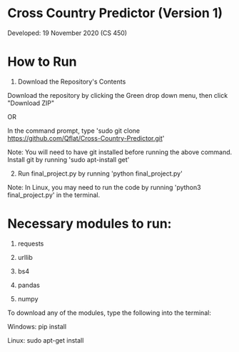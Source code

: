 # Cross Country Predictor (Version 1)

Developed: 19 November 2020 (CS 450)

# How to Run 

1. Download the Repository's Contents

Download the repository by clicking the Green drop down menu, then click "Download ZIP"

OR

In the command prompt, type 'sudo git clone https://github.com/Qflat/Cross-Country-Predictor.git'

Note: You will need to have git installed before running the above command. Install git by running 'sudo apt-install get'

2. Run final_project.py by running 'python final_project.py'

Note: In Linux, you may need to run the code by running 'python3 final_project.py' in the terminal. 

# Necessary modules to run:

1. requests

2. urllib

3. bs4

4. pandas

5. numpy

To download any of the modules, type the following into the terminal:

Windows: pip install <module name>

Linux: sudo apt-get install <module name>
